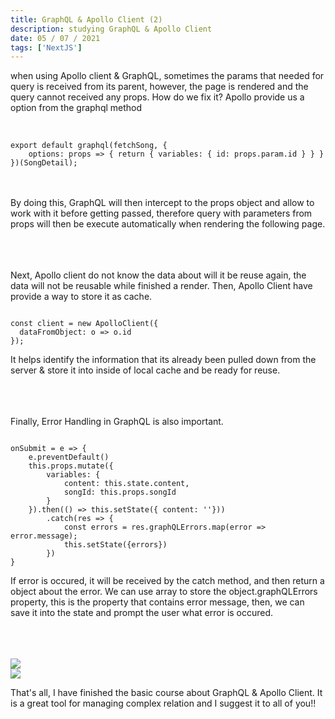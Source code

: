 ```yaml
---
title: GraphQL & Apollo Client (2)
description: studying GraphQL & Apollo Client
date: 05 / 07 / 2021
tags: ['NextJS']
---
```


when using Apollo client & GraphQL,
sometimes the params that needed for query is received from its parent, 
however, the page is rendered and the query cannot received any props.
How do we fix it? Apollo provide us a option from the graphql method
<br/><br/>
<pre class="language-jsx" ><code>
export default graphql(fetchSong, {
    options: props => { return { variables: { id: props.param.id } } }
})(SongDetail);</code></pre>
<br/><br/>
By doing this, GraphQL will then intercept to the props object 
and allow to work with it before getting passed,
therefore query with parameters from props will then be execute automatically when rendering the following page.
<br/><br/><br/><br/>

Next, Apollo client do not know the data about will it be reuse again,
the data will not be reusable while finished a render.
Then, Apollo Client have provide a way to store it as cache.
<pre class="language-jsx" ><code>
const client = new ApolloClient({
  dataFromObject: o => o.id
});
</code></pre>
It helps identify the information that its already been pulled down from the server &
 store it into inside of local cache and be ready for reuse.
<br/><br/><br/><br/>


Finally, Error Handling in GraphQL is also important.
<pre class="language-jsx" ><code>
onSubmit = e => {
	e.preventDefault()
	this.props.mutate({
		variables: {
			content: this.state.content,
			songId: this.props.songId
		}
	}).then(() => this.setState({ content: ''}))
		.catch(res => {
			const errors = res.graphQLErrors.map(error => error.message);
			this.setState({errors})
		})
}</code></pre>
If error is occured, it will be received by the catch method, and then return a object about the error.
We can use array to store the object.graphQLErrors property, this is the property that contains error message,
then, we can save it into the state and prompt the user what error is occured.
<br/><br/><br/><br/>

<Image layout='fill' src='/image/Blog/20210706-0250/20210706-0001.png'></Image><br/>
<Image layout='fill' src='/image/Blog/20210706-0250/20210706-0002.png'></Image><br/>

That's all, I have finished the basic course about GraphQL & Apollo Client.
It is a great tool for managing complex relation and I suggest it to all of you!!